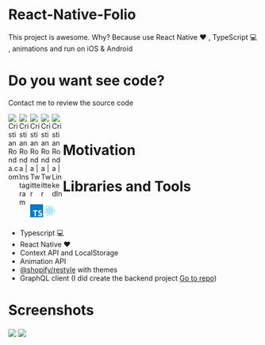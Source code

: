 # React-Native-Folio
This project is awesome. Why? Because use React Native ❤️ , TypeScript 💻 , animations and run on iOS &amp; Android

# Do you want see code? 
Contact me to review the source code 

[<img align="left" width="22px" margin="8px"  alt="Cristian Ronda.com" src="https://res.cloudinary.com/dzh1db41l/image/upload/v1612369282/web_plctrn.png" />][website]

[<img align="left" width="22px" margin="8px" alt="Cristian Ronda | Instagram" src="https://res.cloudinary.com/dzh1db41l/image/upload/v1612369282/m_er9gbz.png" />][medium]

[<img align="left" width="22px" margin="8px" alt="Cristian Ronda | Twitter" src="https://res.cloudinary.com/dzh1db41l/image/upload/v1612369441/f_scbalc.png" />][facebook]

[<img align="left" width="22px" margin="8px" alt="Cristian Ronda | Twitter" src="https://res.cloudinary.com/dzh1db41l/image/upload/v1612369282/ig_fegxgg.png" />][instagram]

[<img align="left" width="22px" margin="8px" alt="Cristian Ronda | LinkedIn" src="https://res.cloudinary.com/dzh1db41l/image/upload/v1612369282/in_divkmx.png" />][linkedin]


<br />

# Motivation

# Libraries and Tools

<img align="left" width="26px" alt="TypeScript" src="https://raw.githubusercontent.com/github/explore/80688e429a7d4ef2fca1e82350fe8e3517d3494d/topics/typescript/typescript.png" />

<img align="left" width="26px" alt="React" src="https://raw.githubusercontent.com/github/explore/80688e429a7d4ef2fca1e82350fe8e3517d3494d/topics/react/react.png" />

<br />

<br />

- Typescript 💻 
- React Native ❤️ 
- Context API and LocalStorage
- Animation API
- [@shopify/restyle](https://github.com/Shopify/restyle) with themes 
- GraphQL client (I did create the backend project [Go to repo](https://github.com/CrisRonda/graphql-express))

# Screenshots

<div style='margin-bottom: 8px'>
<img width='350px' align="center" src="https://media.giphy.com/media/IlHzOxrXOCrxUoS8oL/giphy.gif"/>
<img width='350px' align="center" src="https://media.giphy.com/media/csVkdeBiYd55DeNmuP/giphy.gif"/>
</div>



[website]: https://cristian-ronda.tk
[medium]: https://cristian-ronda.medium.com/
[facebook]: https://www.facebook.com/cristian.ronda2
[instagram]: https://www.instagram.com/cristian.ronda1/
[linkedin]: https://www.linkedin.com/in/cristian-ronda-169414180/
